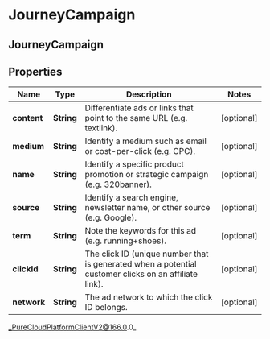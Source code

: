 # JourneyCampaign

## JourneyCampaign

## Properties

|Name | Type | Description | Notes|
|------------ | ------------- | ------------- | -------------|
| **content** | **String** | Differentiate ads or links that point to the same URL (e.g. textlink). | [optional] |
| **medium** | **String** | Identify a medium such as email or cost-per-click (e.g. CPC). | [optional] |
| **name** | **String** | Identify a specific product promotion or strategic campaign (e.g. 320banner). | [optional] |
| **source** | **String** | Identify a search engine, newsletter name, or other source (e.g. Google). | [optional] |
| **term** | **String** | Note the keywords for this ad (e.g. running+shoes). | [optional] |
| **clickId** | **String** | The click ID (unique number that is generated when a potential customer clicks on an affiliate link). | [optional] |
| **network** | **String** | The ad network to which the click ID belongs. | [optional] |



_PureCloudPlatformClientV2@166.0.0_
